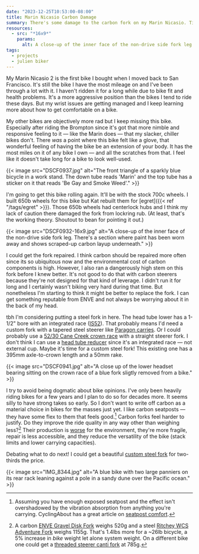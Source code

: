 ```yaml
---
date: "2023-12-25T10:53:00-08:00"
title: Marin Nicasio Carbon Damage
summary: There's some damage to the carbon fork on my Marin Nicasio. Time for a custom steel fork?
resources:
  - src: "*16x9*"
    params:
      alt: A close-up of the inner face of the non-drive side fork leg. There's a section where paint has been worn away and shows scraped-up carbon layup underneath.
tags:
  - projects
  - julien biker
---
```


My Marin Nicasio 2 is the first bike I bought when I moved back to San Francisco. It's still the bike I have the most mileage on and I've been through a lot with it. I haven't ridden it for a long while due to bike fit and health problems. It's a more aggressive position than the bikes I tend to ride these days. But my wrist issues are getting managed and I keep learning more about how to get comfortable on a bike.

My other bikes are objectively more rad but I keep missing this bike. Especially after riding the Brompton since it's got that more nimble and responsive feeling to it — like the Marin does — that my slacker, chiller bikes don't. There _was_ a point where this bike felt like a glove, that wonderful feeling of having the bike be an extension of your body. It has the most miles on it of any bike I own — and all the scratches from that. I feel like it doesn't take long for a bike to look well-used.

{{< image src="DSCF0937.jpg" alt="The front triangle of a sparkly blue bicycle in a work stand. The down tube reads 'Marin' and the top tube has a sticker on it that reads 'Be Gay and Smoke Weed'." >}}

I'm going to get this bike rolling again. It'll be with the stock 700c wheels. I built 650b wheels for this bike but Kat rebuilt them for [egret]({{< ref "/tags/egret" >}}). Those 650b wheels had centerlock hubs and I think my lack of caution there damaged the fork from lockring rub. (At least, that's the working theory. Shoutout to bean for pointing it out.)

{{< image src="DSCF0932-16x9.jpg" alt="A close-up of the inner face of the non-drive side fork leg. There's a section where paint has been worn away and shows scraped-up carbon layup underneath." >}}

I could get the fork repaired. I think carbon should be repaired more often since its so ubiquitous now and the environmental cost of carbon components is high. However, I also ran a dangerously high stem on this fork before I knew better. It's not good to do that with carbon steerers because they're not designed for that kind of leverage. I didn't run it for long and I certainly wasn't biking very hard during that time. But nonetheless I'm starting to think it might be better to replace the fork. I can get something reputable from ENVE and not always be worrying about it in the back of my head.

tbh I'm considering putting a steel fork in here. The head tube lower has a 1-1/2" bore with an integrated race ([IS52](https://www.parktool.com/en-us/blog/repair-help/standardized-headset-identification-system)). That probably means I'd need a custom fork with a tapered steel steerer like [Paragon carries](https://www.paragonmachineworks.com/stem-parts/steerer-tubes/steel-tapered-steerer-choose-size.html). Or I could probably use a [52/30 Cane Creek crown race](https://canecreek.com/product/crown-races/) with a straight steerer fork. I don't think I can use a [head tube reducer](https://www.fsaproshop.com/products/1-5-headtube-reducer-cups) since it's an integrated race — not external cup. Maybe it's time for a custom steel fork! This existing one has a 395mm axle-to-crown length and a 50mm rake.

{{< image src="DSCF0941.jpg" alt="A close up of the lower headset bearing sitting on the crown race of a blue fork sligtly removed from a bike." >}}

I try to avoid being dogmatic about bike opinions. I've only been heavily riding bikes for a few years and I plan to do so for decades more. It seems silly to have strong takes so early. So I don't want to write off carbon as a material choice in bikes for the masses just yet. I like carbon seatposts — they have some flex to them that feels good.[^1] Carbon forks feel harder to justify. Do they improve the ride quality in any way other than weighing less?[^2] Their production is [worse](https://www.starlingcycles.com/starling-cycles-environmental-policy/) for the environment, they're more fragile, repair is less accessible, and they reduce the versatility of the bike (stack limits and lower carrying capacities).

[^1]: Assuming you have enough exposed seatpost and the effect isn't overshadowed by the vibration absorption from anything you're carrying. CyclingAbout has a great article on [seatpost comfort](https://www.cyclingabout.com/seatposts-overlooked-yet-critical-for-cycling-comfort/).
[^2]: A carbon [ENVE Gravel Disk Fork](https://enve.com/collections/gravel-cross-components/products/gravel-disc-fork) weighs 520g and a steel [Ritchey WCS Adventure Fork](https://ritcheylogic.com/bike/forks/wcs-steel-adventure-fork) weighs 1155g. That's 1.4lbs more for a ~26lb bicycle, a 5% increase in _bike_ weight let alone system weight. On a different bike one could get a [threaded steerer canti fork](https://crustbikes.com/collections/forks/products/crust-650b-canti-rando-fork) at 785g.

Debating what to do next! I could get a beautiful [custom steel fork](https://gibson-cycles.com/services/) for two-thirds the price.

{{< image src="IMG_8344.jpg" alt="A blue bike with two large panniers on its rear rack leaning against a pole in a sandy dune over the Pacific ocean." >}}
